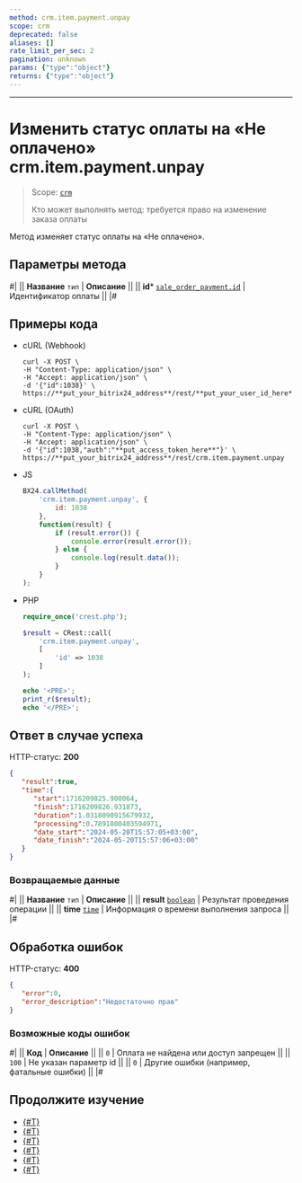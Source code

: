 ```yaml
---
method: crm.item.payment.unpay
scope: crm
deprecated: false
aliases: []
rate_limit_per_sec: 2
pagination: unknown
params: {"type":"object"}
returns: {"type":"object"}
---
```



---

# Изменить статус оплаты на «Не оплачено» crm.item.payment.unpay

> Scope: [`crm`](../../../scopes/permissions.md)
>
> Кто может выполнять метод: требуется право на изменение заказа оплаты

Метод изменяет статус оплаты на «Не оплачено».

## Параметры метода



#|
|| **Название**
`тип` | **Описание** ||
|| **id***
[`sale_order_payment.id`](../../../sale/data-types.md#sale_order_payment) | Идентификатор оплаты ||
|#

## Примеры кода





- cURL (Webhook)

    ```http
    curl -X POST \
    -H "Content-Type: application/json" \
    -H "Accept: application/json" \
    -d '{"id":1038}' \
    https://**put_your_bitrix24_address**/rest/**put_your_user_id_here**/**put_your_webhook_here**/crm.item.payment.unpay
    ```

- cURL (OAuth) 

    ```http
    curl -X POST \
    -H "Content-Type: application/json" \
    -H "Accept: application/json" \
    -d '{"id":1038,"auth":"**put_access_token_here**"}' \
    https://**put_your_bitrix24_address**/rest/crm.item.payment.unpay
    ```

- JS

    ```js
    BX24.callMethod(
        'crm.item.payment.unpay', {
            id: 1038
        },
        function(result) {
            if (result.error()) {
                console.error(result.error());
            } else {
                console.log(result.data());
            }
        }
    );
    ```

- PHP

    ```php
    require_once('crest.php');

    $result = CRest::call(
        'crm.item.payment.unpay',
        [
            'id' => 1038
        ]
    );

    echo '<PRE>';
    print_r($result);
    echo '</PRE>';
    ```



## Ответ в случае успеха

HTTP-статус: **200**

```json
{
   "result":true,
   "time":{
      "start":1716209825.900064,
      "finish":1716209826.931873,
      "duration":1.0318090915679932,
      "processing":0.7891800403594971,
      "date_start":"2024-05-20T15:57:05+03:00",
      "date_finish":"2024-05-20T15:57:06+03:00"
   }
}
```

### Возвращаемые данные

#|
|| **Название**
`тип` | **Описание** ||
|| **result**
[`boolean`](../../../../api-reference/data-types.md) | Результат проведения операции  ||
|| **time**
[`time`](../../../../api-reference/data-types.md) | Информация о времени выполнения запроса ||
|#

## Обработка ошибок

HTTP-статус: **400**

```json
{
   "error":0,
   "error_description":"Недостаточно прав"
}
```



### Возможные коды ошибок

#|
|| **Код** | **Описание** ||
|| `0` | Оплата не найдена или доступ запрещен ||
|| `100` | Не указан параметр id ||
|| `0` | Другие ошибки (например, фатальные ошибки) ||
|#



## Продолжите изучение

- [{#T}](./crm-item-payment-delete.md)
- [{#T}](./crm-item-payment-get.md)
- [{#T}](./crm-item-payment-list.md)
- [{#T}](./crm-item-payment-update.md)
- [{#T}](./crm-item-payment-pay.md)
- [{#T}](./crm-item-payment-add.md)
